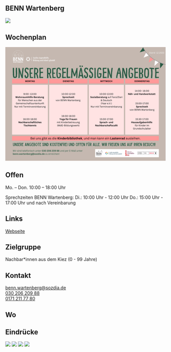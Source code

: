 ## BENN Wartenberg<br>
<img id="topmedia" src="/Begegnungen/Images/BENNwart/LogoBENNwart.png" />

## Wochenplan
<div class="mediacontainer">
  <img src="/Begegnungen/Images/BENNwart/Bild1.png" />
</div>

## Offen
Mo. – Don. 10:00 – 18:00 Uhr

Sprechzeiten BENN Wartenberg:
Di.:  10:00 Uhr - 12:00 Uhr
Do.: 15:00 Uhr - 17:00 Uhr
und nach Vereinbarung


## Links
<a class="external_link" href="https://sozdia.de/taetigkeitsbereiche/gemeinwesen/benn-wartenberg/ueber-uns#contentgrid.html">Webseite</a><br>


## Zielgruppe
Nachbar*innen aus dem Kiez (0 - 99 Jahre)

## Kontakt
[benn.wartenberg@sozdia.de](mailto:benn.wartenberg@sozdia.de)<br>
<a href="tel:+493020620988">030 206 209 88</a><br>
<a href="mobil:+491712117780">0171 211 77 80</a>

## Wo
<div id="gmap"></div>
<script>window.onload = showMap('Schweriner Ring 27, 13059, Berlin', 0, 'gmap_mini')</script>

## Eindrücke
<div class="mediacontainer">
  <img src="Begegnungen/Images/BENNwart/_DSC2979 copy.jpg" />
  <img src="Begegnungen/Images/BENNwart/_DSC3080 copy.jpg" />
  <img src="Begegnungen/Images/BENNwart/_DSC3124 copy.jpg" />
  <img src="Begegnungen/Images/BENNwart/_DSC3414 copy.jpg" />
</div>


